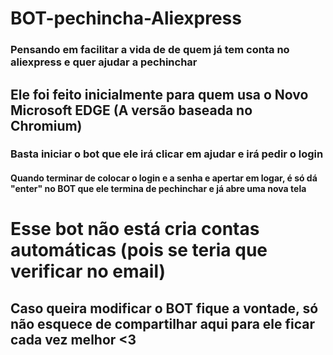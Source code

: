 # BOT-pechincha-Aliexpress

### Pensando em facilitar a vida de de quem já tem conta no aliexpress e quer ajudar a pechinchar
## Ele foi feito inicialmente para quem usa o Novo Microsoft EDGE (A versão baseada no Chromium)

### Basta iniciar o bot que ele irá clicar em ajudar e irá pedir o login
#### Quando terminar de colocar o login e a senha e apertar em logar, é só dá "enter" no BOT que ele termina de pechinchar e já abre uma nova tela


# Esse bot não está cria contas automáticas (pois se teria que verificar no email)

## Caso queira modificar o BOT fique a vontade, só não esquece de compartilhar aqui para ele ficar cada vez melhor <3
